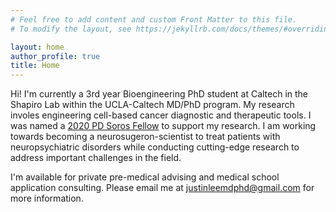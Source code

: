 ```yaml
---
# Feel free to add content and custom Front Matter to this file.
# To modify the layout, see https://jekyllrb.com/docs/themes/#overriding-theme-defaults

layout: home
author_profile: true
title: Home
---
```


Hi! I'm currently a 3rd year Bioengineering PhD student at Caltech in the Shapiro Lab within the UCLA-Caltech MD/PhD program. My research involes engineering cell-based cancer diagnostic and therapeutic tools. I was named a [2020 PD Soros Fellow](https://www.pdsoros.org/meet-the-fellows/justin-lee) to support my research. I am working towards becoming a neurosugeron-scientist to treat patients with neuropsychiatric disorders while conducting cutting-edge research to address important challenges in the field. 

I'm available for private pre-medical advising and medical school application consulting. Please email me at [justinleemdphd@gmail.com](mailto:justinleemdphd@gmail.com) for more information. 